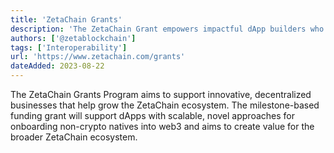 ```yaml
---
title: 'ZetaChain Grants'
description: 'The ZetaChain Grant empowers impactful dApp builders who want to make a revolutionary change in the multichain ecosystem with ZetaChain.'
authors: ['@zetablockchain']
tags: ['Interoperability']
url: 'https://www.zetachain.com/grants'
dateAdded: 2023-08-22
---
```


The ZetaChain Grants Program aims to support innovative, decentralized businesses that help grow the ZetaChain ecosystem. The milestone-based funding grant will support dApps with scalable, novel approaches for onboarding non-crypto natives into web3 and aims to create value for the broader ZetaChain ecosystem.
